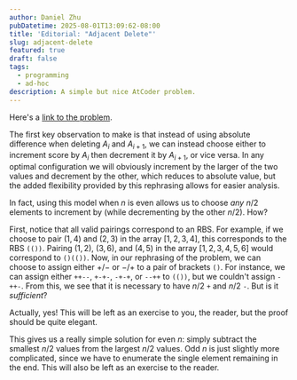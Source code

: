 ```yaml
---
author: Daniel Zhu
pubDatetime: 2025-08-01T13:09:62-08:00
title: 'Editorial: "Adjacent Delete"'
slug: adjacent-delete
featured: true
draft: false
tags:
  - programming
  - ad-hoc
description: A simple but nice AtCoder problem.
---
```

Here's a [link to the problem](https://atcoder.jp/contests/arc196/tasks/arc196_a).

The first key observation to make is that instead of using absolute difference when deleting $A_i$ and $A_{i + 1}$, we can instead choose either to increment score by $A_i$ then decrement it by $A_{i + 1}$, or vice versa. In any optimal configuration we will obviously increment by the larger of the two values and decrement by the other, which reduces to absolute value, but the added flexibility provided by this rephrasing allows for easier analysis.

In fact, using this model when $n$ is even allows us to choose *any* $n / 2$ elements to increment by (while decrementing by the other $n / 2$). How?

First, notice that all valid pairings correspond to an RBS. For example, if we choose to pair $(1, 4)$ and $(2, 3)$ in the array $[1, 2, 3, 4]$, this corresponds to the RBS `(())`. Pairing $(1, 2)$, $(3, 6)$, and $(4, 5)$ in the array $[1, 2, 3, 4, 5, 6]$ would correspond to `()(())`. Now, in our rephrasing of the problem, we can choose to assign either $+/-$ or $-/+$ to a pair of brackets `()`. For instance, we can assign either `++--`, `+-+-`, `-+-+`, or `--++` to `(())`, but we couldn't assign `-++-`. From this, we see that it is necessary to have $n/2$ `+` and $n/2$ `-`. But is it *sufficient*?

Actually, yes! This will be left as an exercise to you, the reader, but the proof should be quite elegant.

This gives us a really simple solution for even $n$: simply subtract the smallest $n/2$ values from the largest $n/2$ values. Odd $n$ is just slightly more complicated, since we have to enumerate the single element remaining in the end. This will also be left as an exercise to the reader.
